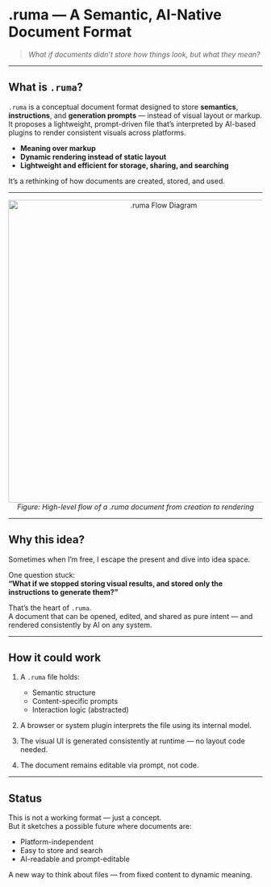 # .ruma — A Semantic, AI-Native Document Format

> *What if documents didn’t store how things look, but what they mean?*

---

## What is `.ruma`?

`.ruma` is a conceptual document format designed to store **semantics**, **instructions**, and **generation prompts** — instead of visual layout or markup. It proposes a lightweight, prompt-driven file that’s interpreted by AI-based plugins to render consistent visuals across platforms.

- **Meaning over markup**  
- **Dynamic rendering instead of static layout**  
- **Lightweight and efficient for storage, sharing, and searching**  

It’s a rethinking of how documents are created, stored, and used.

---

<p align="center">
  <img src="file-flow.jpeg" width="600" alt=".ruma Flow Diagram">
  <br>
  <em>Figure: High-level flow of a .ruma document from creation to rendering</em>
</p>

---

## Why this idea?

Sometimes when I’m free, I escape the present and dive into idea space.

One question stuck:  
**“What if we stopped storing visual results, and stored only the instructions to generate them?”**

That’s the heart of `.ruma`.  
A document that can be opened, edited, and shared as pure intent — and rendered consistently by AI on any system.

---

## How it could work

1. A `.ruma` file holds:
   - Semantic structure  
   - Content-specific prompts  
   - Interaction logic (abstracted)  

2. A browser or system plugin interprets the file using its internal model.  
3. The visual UI is generated consistently at runtime — no layout code needed.  
4. The document remains editable via prompt, not code.

---

## Status

This is not a working format — just a concept.  
But it sketches a possible future where documents are:

- Platform-independent  
- Easy to store and search  
- AI-readable and prompt-editable  

A new way to think about files — from fixed content to dynamic meaning.
